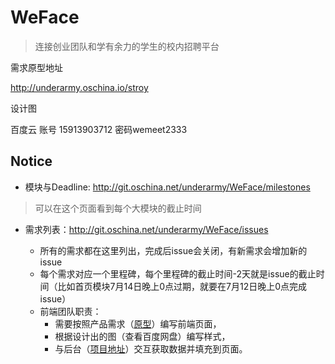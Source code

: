 # WeFace

> 连接创业团队和学有余力的学生的校内招聘平台

需求原型地址 

http://underarmy.oschina.io/stroy

设计图

百度云 账号 15913903712 密码wemeet2333

## Notice
- 模块与Deadline: http://git.oschina.net/underarmy/WeFace/milestones

> 可以在这个页面看到每个大模块的截止时间

- 需求列表：http://git.oschina.net/underarmy/WeFace/issues

  - 所有的需求都在这里列出，完成后issue会关闭，有新需求会增加新的issue
  - 每个需求对应一个里程碑，每个里程碑的截止时间-2天就是issue的截止时间（比如首页模块7月14日晚上0点过期，就要在7月12日晚上0点完成issue）
  - 前端团队职责：
    - 需要按照产品需求（[原型](http://underarmy.oschina.io/stroy/#g=1&p=项目首页)）编写前端页面，
    - 根据设计出的图（查看百度网盘）编写样式，
    - 与后台（[项目地址](http://git.oschina.net/underarmy/WeMeet)）交互获取数据并填充到页面。

